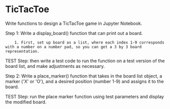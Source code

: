 # TicTacToe

Write functions to design a TicTacToe game in Jupyter Notebook.

Step 1: Write a display_board() function that can print out a board. 

        1. First, set up board as a list, where each index 1-9 corresponds with a number on a number pad, so you can get a 3 by 3 board representation.

TEST Step: then write a test code to run the function on a test version of the board list, and make adjustments as necessary.

Step 2: Write a place_marker() function that takes in the board list object, a marker ('X' or 'O'), and a desired position (number 1-9) and assigns it to the board.

TEST Step: run the place marker function using test parameters and display the modified board.

